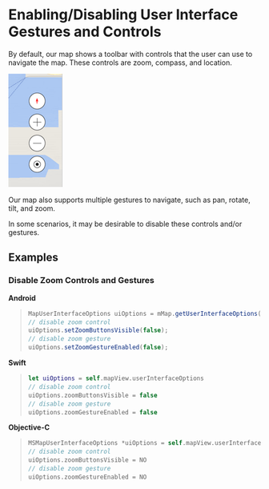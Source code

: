 
# Enabling/Disabling User Interface Gestures and Controls

By default, our map shows a toolbar with controls that the user can use to navigate the map. These controls are zoom, compass, and location.

![User Interface Controls](media/User-interface-controls.png)

Our map also supports multiple gestures to navigate, such as pan, rotate, tilt, and zoom.

In some scenarios, it may be desirable to disable these controls and/or gestures.

## Examples

### Disable Zoom Controls and Gestures

**Android**

>``` Java
> MapUserInterfaceOptions uiOptions = mMap.getUserInterfaceOptions();
> // disable zoom control
> uiOptions.setZoomButtonsVisible(false);
> // disable zoom gesture
> uiOptions.setZoomGestureEnabled(false);
>```

**Swift**

>``` swift
> let uiOptions = self.mapView.userInterfaceOptions
> // disable zoom control
> uiOptions.zoomButtonsVisible = false
> // disable zoom gesture
> uiOptions.zoomGestureEnabled = false
>```

**Objective-C**

>``` objectivec
> MSMapUserInterfaceOptions *uiOptions = self.mapView.userInterfaceOptions;
> // disable zoom control
> uiOptions.zoomButtonsVisible = NO
> // disable zoom gesture
> uiOptions.zoomGestureEnabled = NO
>```